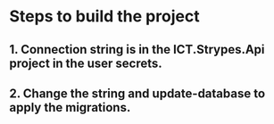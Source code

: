 # Steps to build the project

## 1. Connection string is in the ICT.Strypes.Api project in the user secrets.
## 2. Change the string and update-database to apply the migrations.
